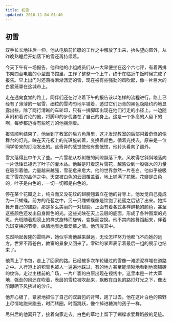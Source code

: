 ```yaml
---
title: 初雪
updated: 2016-11-04 01:40
---
```


## 初雪

双手长长地往后一伸，他从电脑前忙碌的工作之中解放了出来，抬头望向窗外，从昨晚熟睡后开始落下的雪还再持续着。

今天下午有一场报告，他和他的小组成员们从一大早便坐在这个六七评，有着两排书架四台电脑的小型图书馆里，工作了整整一个上午，终于在临近午饭时候完成了报告。早上出门时还落得淅淅沥沥的雪，现在被有些强劲的风吹起，像一片巨大的白雾笼罩在这城市上。

走在通向食堂的路上，同伴们还在讨论着下午的报告该以怎样的流程进行。路上已经有了薄薄的一层雪，细粒的雪均匀地平铺着，透过它们沥青的黑色隐隐约约地显露出些。除了两行清晰的车轮印，只有一排脚印出现在他们行走的小径上。一边随声附和着讨论的他，将脚印的步伐套在了自己的身上。这是一个多高的人留下的啊，每步都迈得有些吃力的他揣测着。

报告顺利结束了，他坐到了教室的后方角落里，这才发现教室的后部闪着奇怪的像舞台的灯光。映在天花板上的光斑旋转着，变换着颜色。循着光找去，原来是一位同学带来的灯泡发出的。这奇异的感觉使他有些恍惚，他转头看向了窗外。

雪又落得比中午大了些。一片雪花从杉树枝的间隙飘落下来，风吹得它斜斜地落向一片低矮已褪光了叶子的灌木丛。他越是盯着这片雪花，越感受到一股强大的力量在吸引着他。力量越来越强，雪花愈来愈大。他的世界忽然一片苍白，他似乎被吸进了雪花的晶体之中。天空被白色的云团覆盖着，地上铺满了花簇。花瓣是白色的，叶子是白色的，一切一切都是白色的。

停在某个花瓣之上，纯白而又没花纹的翅膀翘着立在他的背脊上，他发觉自己竟成为一只蝴蝶。前方的花苞之中，另一只雌蝴蝶像是饮饱了花蜜之后钻了出来。她挥舞开自己的翅膀，那是多么美丽的一对翅膀。上面有着各式各样鲜艳的颜色，甚至这些颜色还发出自身颜色的光。这些光映在天上云层的底面，形成了各种图案的光斑。光斑随着翅膀上的样式旋转而旋转，变换而变换。他不禁向她舞蹈起来，伴着光斑变换的节奏，纵情地表达着爱慕之情。他沉浸其中。

忽然响起轰隆的雷鸣声，她似乎离他越来越远，无论怎样努力他都飞不向她的远方。世界不再苍白，教室的景象又回来了。零碎的掌声表示着最后一组的展示也结束了。

他背上了书包，走上了回家的路。已经被多次车轮碾过的雪像一滩淤泥样堆在道路之中。人行道上的积雪也被人一遍遍地踩过，有的地方甚至能清晰地看到地面铺砖的纹饰。走过主楼前的广场，一片广袤的白原出现在视线中。这里本是一片大草地，强劲的风还在吹着，表层的雪粒被吹起来，飘散在白色的路灯灯光之下，像太阳曝晒下风拂过的沙丘。

他开心极了，紧紧地抓住了自己的双肩包的背带，跑了过去。他在这片白色的原野上尽情地跑来跑去，时而转圈，时而跳跃，像个掉进糖海的孩子一样。

尽兴后的他离开了，接着向家走去。白色的草地上留下了蝴蝶求爱舞蹈般的足迹。
